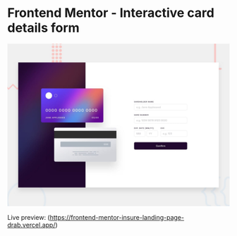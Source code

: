 # Frontend Mentor - Interactive card details form

![Design preview for the Interactive card details form coding challenge](./design/desktop-preview.jpg)

Live preview:
(https://frontend-mentor-insure-landing-page-drab.vercel.app/)
